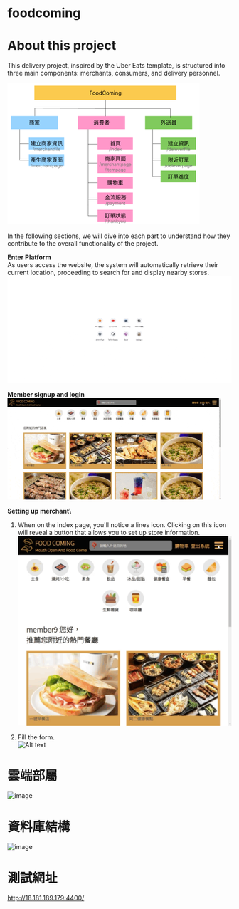 # foodcoming
# About this project
This delivery project, inspired by the Uber Eats template, is structured into three main components: merchants, consumers, and delivery personnel. 

![Alt text](image.png)

In the following sections, we will dive into each part to understand how they contribute to the overall functionality of the project.

__Enter Platform__\
As users access the website, the system will automatically retrieve their current location, proceeding to search for and display nearby stores.
![Alt text](visit.gif)

__Member signup and login__\
![Alt text](member.gif)

__Setting up merchant__\
1. When on the index page, you'll notice a lines icon. Clicking on this icon will reveal a button that allows you to set up store information.\
![Alt text](merchantSetting1_1.gif)

2. Fill the form.\
![Alt text](settingMerchant2.gif)

# 雲端部屬
![image](https://github.com/eunicezhou/foodcoming/assets/131647842/22acc046-62b7-4d70-bd04-ee0b5cba3b55)


# 資料庫結構
![image](https://github.com/eunicezhou/foodcoming/assets/131647842/029c942a-eb06-46ae-97d8-970f82a33f3a)

# 測試網址
http://18.181.189.179:4400/
